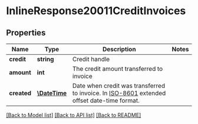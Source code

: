 # InlineResponse20011CreditInvoices

## Properties
Name | Type | Description | Notes
------------ | ------------- | ------------- | -------------
**credit** | **string** | Credit handle | 
**amount** | **int** | The credit amount transferred to invoice | 
**created** | [**\DateTime**](\DateTime.md) | Date when credit was transferred to invoice. In [ISO-8601](http://en.wikipedia.org/wiki/ISO_8601) extended offset date-time format. | 

[[Back to Model list]](../README.md#documentation-for-models) [[Back to API list]](../README.md#documentation-for-api-endpoints) [[Back to README]](../README.md)


